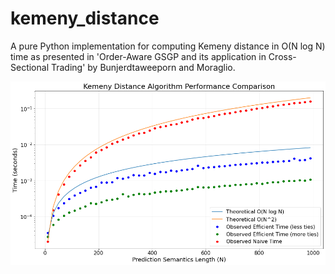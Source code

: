 # kemeny_distance
A pure Python implementation for computing Kemeny distance in O(N log N) time as presented in 'Order-Aware GSGP and its application in Cross-Sectional Trading' by Bunjerdtaweeporn and Moraglio.

![Runtime Plot](./Runtime%20Plot.png)
